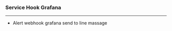 ### Service Hook Grafana
-----------------------------------------------------------------------
 - Alert webhook grafana send to line massage 
